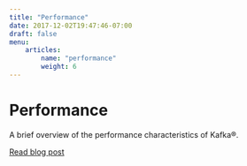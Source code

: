 ```yaml
---
title: "Performance"
date: 2017-12-02T19:47:46-07:00
draft: false
menu:
    articles:
        name: "performance"
        weight: 6
---
```


# Performance

A brief overview of the performance characteristics of Kafka&reg;.

[Read blog post](http://engineering.linkedin.com/kafka/benchmarking-apache-kafka-2-million-writes-second-three-cheap-machines)
